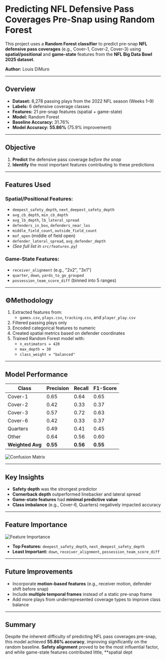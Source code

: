# Predicting NFL Defensive Pass Coverages Pre-Snap using Random Forest

This project uses a **Random Forest classifier** to predict pre-snap **NFL defensive pass coverages** (e.g., Cover-1, Cover-2, Cover-3) using **spatial/positional** and **game-state** features from the **NFL Big Data Bowl 2025 dataset**.

**Author:** Louis DiMuro

---

## Overview

- **Dataset:** 8,278 passing plays from the 2022 NFL season (Weeks 1–9)  
- **Labels:** 6 defensive coverage classes  
- **Features:** 21 pre-snap features (spatial + game-state)  
- **Model:** Random Forest  
- **Baseline Accuracy:** 31.76%  
- **Model Accuracy:** **55.86%** (75.9% improvement)

---

## Objective

1. **Predict** the defensive pass coverage *before the snap*
2. **Identify** the most important features contributing to these predictions

---

## Features Used

### Spatial/Positional Features:
- `deepest_safety_depth`, `next_deepest_safety_depth`
- `avg_cb_depth`, `min_cb_depth`
- `avg_lb_depth`, `lb_lateral_spread`
- `defenders_in_box`, `defenders_near_los`
- `middle_field_count`, `outside_field_count`
- `mof_open` (middle of field open)
- `defender_lateral_spread`, `avg_defender_depth`
- *(See full list in `src/features.py`)*

### Game-State Features:
- `receiver_alignment` (e.g., "2x2", "3x1")
- `quarter`, `down`, `yards_to_go_grouped`
- `possession_team_score_diff` (binned into 5 ranges)

---

## ⚙Methodology

1. Extracted features from:
    - `games.csv`, `plays.csv`, `tracking.csv`, and `player_play.csv`
2. Filtered passing plays only
3. Encoded categorical features to numeric
4. Created spatial metrics based on defender coordinates
5. Trained Random Forest model with:
    - `n_estimators = 420`
    - `max_depth = 30`
    - `class_weight = "balanced"`

---

## Model Performance

| Class        | Precision | Recall | F1-Score |
|--------------|-----------|--------|----------|
| Cover-1      | 0.65      | 0.64   | 0.65     |
| Cover-2      | 0.42      | 0.33   | 0.37     |
| Cover-3      | 0.57      | 0.72   | 0.63     |
| Cover-6      | 0.42      | 0.33   | 0.37     |
| Quarters     | 0.49      | 0.41   | 0.45     |
| Other        | 0.64      | 0.56   | 0.60     |
| **Weighted Avg** | **0.55** | **0.56** | **0.55** |

![Confusion Matrix](diagrams/rl_confusion_matrix.png)

---

## Key Insights

- **Safety depth** was the strongest predictor
- **Cornerback depth** outperformed linebacker and lateral spread
- **Game-state features** had **minimal predictive value**
- **Class imbalance** (e.g., Cover-6, Quarters) negatively impacted accuracy

---

## Feature Importance

![Feature Importance](diagrams/rl_feature_importance.png)

- **Top Features:** `deepest_safety_depth`, `next_deepest_safety_depth`
- **Least Important:** `down`, `receiver_alignment`, `possession_team_score_diff`

---

## Future Improvements

- Incorporate **motion-based features** (e.g., receiver motion, defender shift before snap)
- Include **multiple temporal frames** instead of a static pre-snap frame
- Add more plays from underrepresented coverage types to improve class balance

---

## Summary

Despite the inherent difficulty of predicting NFL pass coverages pre-snap, this model achieved **55.86% accuracy**, improving significantly on the random baseline. **Safety alignment** proved to be the most influential factor, and while game-state features contributed little, **spatial dept
